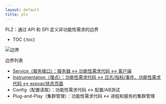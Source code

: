 ```yaml
---
layout: default
title: plz
---
```


PLZ：通过 API 和 SPI 定义非功能性需求的边界

* TOC
{:toc}

![边界](https://user-images.githubusercontent.com/40541/35490660-366d23a0-04dc-11e8-871e-2025da349c3b.png)

边界列表

* [Service（服务接口）：服务器 <-> 功能性需求代码 <-> 客户端](/plz/service.cn.html)
* [Instrumentation（埋点）：功能性需求代码 <-> 日志/指标/事件，功能性需求代码 <-> expvar/状态页面](/plz/instrumentation.cn.html)
* Config（配置读取）：功能性需求代码 <-> 配置/AB测试
* Plug-and-Play（集群管理）：功能性需求代码 <-> 进程和服务的集群管理
